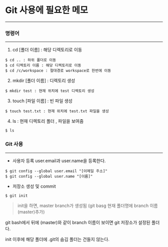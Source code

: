 # Git 사용에 필요한 메모
----------
### 명령어
-----------
1. cd [폴더 이름] : 해당 디렉토리로 이동
```
$ cd .. : 하위 폴더로 이동
$ cd 디렉토리 이름 : 해당 디렉토리로 이동
$ cd /c/workspace : 절대경로 workspace로 한번에 이동
```
2. mkdir [폴더 이름] : 디렉토리 생성
```
$ mkdir test : 현재 위치에 test 디렉토리 생성
```
3. touch [파일 이름] : 빈 파일 생성
```
$ touch test.txt : 현재 위치에 test.txt 파일을 생성
```
4. ls : 현재 디렉토리 폴더 , 파일을 보여줌
```
$ ls
```
### Git 사용
----------
+ 사용자 등록
user.email과 user.name을 등록한다.
```
$ git config --global user.email "[이메일 주소]"
$ git config --global user.name "[이름]"
```
+ 저장소 생성 및 commit
```
$ git init
```
>init을 하면, master branch가 생성됨 (git basg 현재 폴더명에 branch 이름(master)추가)

git bash에서 뒤에 (master)와 같이 branch 이름이 보이면 git 저장소가 설정된 폴더다.

init 이후에 해당 폴더에 .git의 숨김 폴더는 건들지 않는다.

